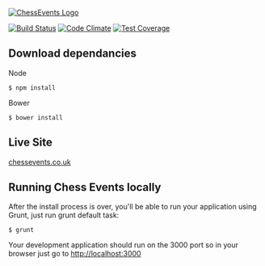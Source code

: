 [![ChessEvents Logo](http://www.chessevents.co.uk/modules/core/img/brand/logo.png)](http://www.chessevents.co.uk)

[![Build Status](https://travis-ci.org/ChessEvents/App)](https://travis-ci.org/ChessEvents/App)
[![Code Climate](https://codeclimate.com/github/ChessEvents/App/badges/gpa.svg)](https://codeclimate.com/github/ChessEvents/App)
[![Test Coverage](https://codeclimate.com/github/ChessEvents/App/badges/coverage.svg)](https://codeclimate.com/github/ChessEvents/App/coverage)

## Download dependancies
Node
```
$ npm install
```
Bower

```
$ bower install
```

## Live Site

[chessevents.co.uk](http://www.chessevents.co.uk)

## Running Chess Events locally
After the install process is over, you'll be able to run your application using Grunt, just run grunt default task:

```
$ grunt
```

Your development application should run on the 3000 port so in your browser just go to [http://localhost:3000](http://localhost:3000)
                            